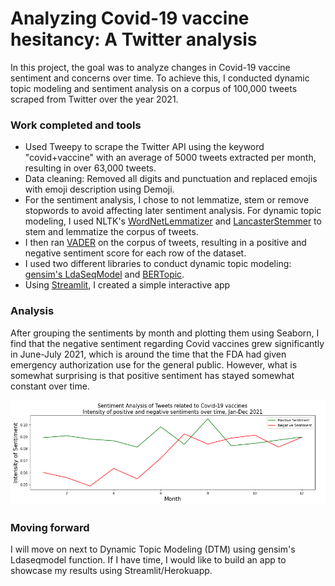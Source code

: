 #  Analyzing Covid-19 vaccine hesitancy: A Twitter analysis

In this project, the goal was to analyze changes in Covid-19 vaccine sentiment and concerns over time. To achieve this, I conducted dynamic topic modeling and sentiment analysis on a corpus of 100,000 tweets scraped from Twitter over the year 2021. 

### Work completed and tools

* Used Tweepy to scrape the Twitter API using the keyword "covid+vaccine" with an average of 5000 tweets extracted per month, resulting in over 63,000 tweets.
* Data cleaning: Removed all digits and punctuation and replaced emojis with emoji description using Demoji. 
* For the sentiment analysis, I chose to not lemmatize, stem or remove stopwords to avoid affecting later sentiment analysis. For dynamic topic modeling, I used NLTK's [WordNetLemmatizer](https://www.nltk.org/api/nltk.stem.wordnet.html#nltk.stem.wordnet.WordNetLemmatizer) and [LancasterStemmer](https://www.nltk.org/_modules/nltk/stem/lancaster.html) to stem and lemmatize the corpus of tweets.
* I then ran [VADER](https://github.com/cjhutto/vaderSentiment) on the corpus of tweets, resulting in a positive and negative sentiment score for each row of the dataset. 
* I used two different libraries to conduct dynamic topic modeling: [gensim's LdaSeqModel](https://radimrehurek.com/gensim/models/ldaseqmodel.html) and [BERTopic](https://maartengr.github.io/BERTopic/api/bertopic.html).  
* Using [Streamlit](https://streamlit.io/), I created a simple interactive app  


### Analysis

After grouping the sentiments by month and plotting them using Seaborn, I find that the negative sentiment regarding Covid vaccines grew significantly in June-July 2021, which is around the time that the FDA had given emergency authorization use for the general public. However, what is somewhat surprising is that positive sentiment has stayed somewhat constant over time.

![Sentiment over time](/nlp/project/images/sentiment_time.png)

### Moving forward

I will move on next to Dynamic Topic Modeling (DTM) using gensim's Ldaseqmodel function. If I have time, I would like to build an app to showcase my results using Streamlit/Herokuapp.